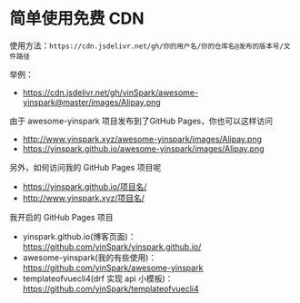 # 简单使用免费 CDN



使用方法：`https://cdn.jsdelivr.net/gh/你的用户名/你的仓库名@发布的版本号/文件路径`

举例：

- <https://cdn.jsdelivr.net/gh/yinSpark/awesome-yinspark@master/images/Alipay.png>


由于 awesome-yinspark 项目发布到了GitHub Pages，你也可以这样访问

- <http://www.yinspark.xyz/awesome-yinspark/images/Alipay.png>
- <https://yinspark.github.io/awesome-yinspark/images/Alipay.png>

另外，如何访问我的 GitHub Pages 项目呢

- https://yinspark.github.io/项目名/
- http://www.yinspark.xyz/项目名/

我开启的 GitHub Pages 项目

- yinspark.github.io(博客页面)：<https://github.com/yinSpark/yinspark.github.io/>
- awesome-yinspark(我的有些使用)：<https://github.com/yinSpark/awesome-yinspark>
- templateofvuecli4(drf 实现 api 小模板)：<https://github.com/yinSpark/templateofvuecli4>

